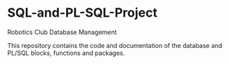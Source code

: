 # SQL-and-PL-SQL-Project

Robotics Club Database Management

This repository contains the code and documentation of the database and PL/SQL blocks, functions and packages.
